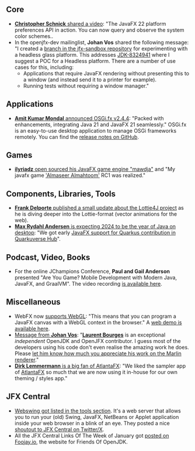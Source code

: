 ## Core

* [**Christopher Schnick** shared a video](https://twitter.com/crschnick/status/1752252092029251610): "The JavaFX 22 platform preferences API in action. You can now query and observe the system color schemes..
* In the openjfx-dev mailinglist, **Johan Vos** shared the following message: "I created a [branch in the jfx-sandbox repository](https://github.com/openjdk/jfx-sandbox/tree/johanvos-headless) for experimenting with a headless glass platform. This addresses [JDK-8324941](https://bugs.openjdk.org/browse/JDK-8324941) where I suggest a POC for a Headless platform. There are a number of use cases for this, including: 
  * Applications that require JavaFX rendering without presenting this to a window (and instead send it to a printer for example).
  * Running tests without requiring a window manager."

## Applications

* [**Amit Kumar Mondal** announced OSGi.fx v2.4.4](https://twitter.com/am1t_m0ndal/status/1753042932821623124): "Packed with enhancements, integrating Java 21 and JavaFX 21 seamlessly." OSGi.fx is an easy-to-use desktop application to manage OSGi frameworks remotely. You can find the [release notes on GitHub](https://github.com/amitjoy/osgifx/releases/tag/v2.4.4).

## Games

* [**ilyriadz** open sourced his JavaFX game engine "mawdja"](https://github.com/ilyriadz/mawdja) and "My javafx game ['Almaseer Almahtoom'](https://ilyriadz.itch.io/almaseer-almahtoom) RC1 was realized."

## Components, Libraries, Tools

* [**Frank Delporte** published a small update about the Lottie4J project](https://lottie4j.com/index.html) as he is diving deeper into the Lottie-format (vector animations for the web).
* [**Max Rydahl Andersen** is expecting 2024 to be the year of Java on desktop](https://twitter.com/maxandersen/status/1751725403553546275): "We got early [JavaFX support for Quarkus contribution in Quarkuverse Hub](https://github.com/quarkiverse/quarkus-fx)".

## Podcast, Video, Books

* For the online JChampions Conference, **Paul and Gail Anderson** presented "Are You Game? Mobile Development with Modern Java, JavaFX, and GraalVM". The video recording [is available here](https://www.youtube.com/watch?v=9h-BoB6UjiE).

## Miscellaneous

* WebFX now [supports WebGL](https://github.com/webfx-project/webfx/discussions/27 ): "This means that you can program a JavaFX canvas with a WebGL context in the browser." A [web demo is available here](https://cube.webfx.dev/).
* [Message from **Johan Vos**](https://mastodon.social/@johanvos/111838246384894266): "[**Laurent Bourges**](https://mastodon.social/@laurent_bourges) is an exceptional *independent* OpenJDK and OpenJFX contributor. I guess most of the developers using his code don't even realise the amazing work he does. Please [let him know how much you appreciate his work on the Marlin renderer](https://mastodon.social/@laurent_bourges/111776388216851460)."
* [**Dirk Lemmermann** is a big fan of AtlantaFX](https://twitter.com/dlemmermann/status/1752347204474249564): "We liked the sampler app of [AtlantaFX](https://www.jfx-central.com/libraries/atlantafx) so much that we are now using it in-house for our own theming / styles app."

## JFX Central

* [Webswing got listed in the tools section](https://www.jfx-central.com/tools/webswing). It's a web server that allows you to run your (old) Swing, JavaFX, NetBeans or Applet application inside your web browser in a blink of an eye. They posted a nice [shoutout to JFX Central on Twitter/X](https://twitter.com/Webswing_org/status/1753054902941556928).
* All the JFX Central Links Of The Week of January got [posted on Foojay.io](https://foojay.io/today/javafx-links-of-january-2024), the website for Friends Of OpenJDK.

